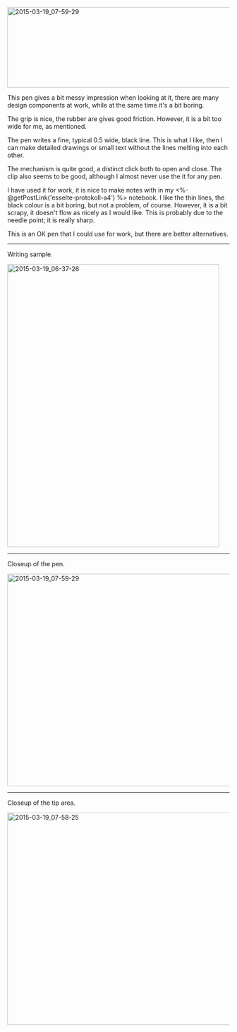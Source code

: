 <a href="https://www.flickr.com/photos/131463957@N06/16864697672" title="2015-03-19_07-59-29 by Silent Norwegian, on Flickr"><img src="https://farm9.staticflickr.com/8605/16864697672_76aaa7a0b0_z.jpg" width="640" height="182" alt="2015-03-19_07-59-29"></a>

This pen gives a bit messy impression when looking at it, there are many
design components at work, while at the same time it's a bit boring.

The grip is nice, the rubber are gives good friction. However, it is a bit too wide for me, as mentioned.

The pen writes a fine, typical 0.5 wide, black line. This is what I like, then I can make detailed drawings or small text without the lines melting into each other. 

The mechanism is quite good, a distinct click both to open and close. The clip also seems to be good, although I almost never use the it for any pen.

I have used it for work, it is nice to make notes with in my 
<%- @getPostLink('esselte-protokoll-a4') %> notebook. I like the
thin lines, the black colour is a bit boring, but not a problem, of
course. However, it is a bit scrapy, it doesn't flow as nicely as I would
like. This is probably due to the needle point; it is really sharp.

This is an OK pen that I could use for work, but there are better
alternatives.

---
Writing sample.

<a href="https://www.flickr.com/photos/131463957@N06/16839352176" title="2015-03-19_06-37-26 by Silent Norwegian, on Flickr"><img src="https://farm8.staticflickr.com/7641/16839352176_86a992eac5_z.jpg" width="480" height="640" alt="2015-03-19_06-37-26"></a>

---
Closeup of the pen.

<a href="https://www.flickr.com/photos/131463957@N06/16864669532" title="2015-03-19_07-59-29 by Silent Norwegian, on Flickr"><img src="https://farm8.staticflickr.com/7640/16864669532_9fb709622f_z.jpg" width="640" height="480" alt="2015-03-19_07-59-29"></a>

---
Closeup of the tip area.

<a href="https://www.flickr.com/photos/131463957@N06/16864802991" title="2015-03-19_07-58-25 by Silent Norwegian, on Flickr"><img src="https://farm9.staticflickr.com/8637/16864802991_b0166b4b00_z.jpg" width="640" height="480" alt="2015-03-19_07-58-25"></a>